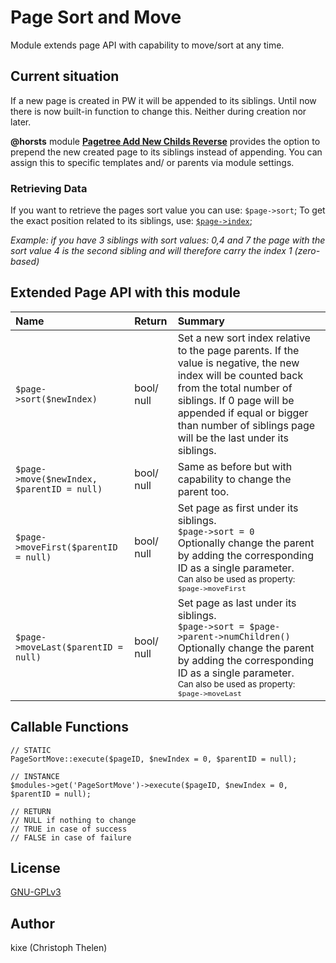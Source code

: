 Page Sort and Move
==================

Module extends page API with capability to move/sort at any time.   

## Current situation
If a new page is created in PW it will be appended to its siblings. Until now there is now built-in function to change this. Neither during creation nor later.  
  
**@horsts** module **[Pagetree Add New Childs Reverse](http://modules.processwire.com/modules/page-tree-add-new-childs-reverse/)** provides the option to prepend the new created page to its siblings instead of appending. You can assign this to specific templates and/ or parents via module settings.  

### Retrieving Data  
If you want to retrieve the pages sort value you can use: `$page->sort`; To get the exact position related to its siblings, use: [`$page->index`](https://processwire.com/api/ref/page/index/);  

_Example: if you have 3 siblings with sort values: 0,4 and 7 the page with the sort value 4 is the second sibling and will therefore carry the index 1 (zero-based)_  
  
## Extended Page API with this module


| Name | Return | Summary | 
|:--|:--|:--|
| `$page->sort($newIndex)` | bool/ null | Set a new sort index relative to the page parents. If the value is negative, the new index will be counted back from the total number of siblings. If 0 page will be appended if equal or bigger than number of siblings page will be the last under its siblings.|
| `$page->move($newIndex, $parentID = null)` | bool/ null | Same as before but with capability to change the parent too. |
| `$page->moveFirst($parentID = null)` | bool/ null | Set page as first under its siblings.<br>`$page->sort = 0`<br>Optionally change the parent by adding the corresponding ID as a single parameter.<br><small>Can also be used as property:<br>`$page->moveFirst`</small> |
| `$page->moveLast($parentID = null)` | bool/ null | Set page as last under its siblings.<br>`$page->sort = $page->parent->numChildren()`<br>Optionally change the parent by adding the corresponding ID as a single parameter.<br><small>Can also be used as property:<br>`$page->moveLast`</small>  |

## Callable Functions
 
 ```  
// STATIC  
PageSortMove::execute($pageID, $newIndex = 0, $parentID = null);

// INSTANCE
 $modules->get('PageSortMove')->execute($pageID, $newIndex = 0, $parentID = null);
 
// RETURN  
// NULL if nothing to change
// TRUE in case of success
// FALSE in case of failure
 ```

## License
[GNU-GPLv3](http://www.gnu.org/licenses/gpl-3.0.html)

## Author
kixe (Christoph Thelen)

